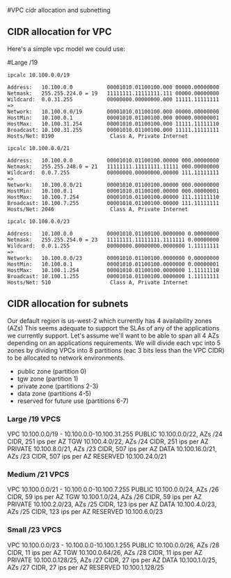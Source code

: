 #VPC cidr allocation and subnetting

## CIDR allocation for VPC

Here's a simple vpc model we could use: 

#Large /19
```
ipcalc 10.100.0.0/19

Address:   10.100.0.0           00001010.01100100.000 00000.00000000
Netmask:   255.255.224.0 = 19   11111111.11111111.111 00000.00000000
Wildcard:  0.0.31.255           00000000.00000000.000 11111.11111111
=>
Network:   10.100.0.0/19        00001010.01100100.000 00000.00000000
HostMin:   10.100.0.1           00001010.01100100.000 00000.00000001
HostMax:   10.100.31.254        00001010.01100100.000 11111.11111110
Broadcast: 10.100.31.255        00001010.01100100.000 11111.11111111
Hosts/Net: 8190                  Class A, Private Internet
```

```
ipcalc 10.100.0.0/21

Address:   10.100.0.0           00001010.01100100.00000 000.00000000
Netmask:   255.255.248.0 = 21   11111111.11111111.11111 000.00000000
Wildcard:  0.0.7.255            00000000.00000000.00000 111.11111111
=>
Network:   10.100.0.0/21        00001010.01100100.00000 000.00000000
HostMin:   10.100.0.1           00001010.01100100.00000 000.00000001
HostMax:   10.100.7.254         00001010.01100100.00000 111.11111110
Broadcast: 10.100.7.255         00001010.01100100.00000 111.11111111
Hosts/Net: 2046                  Class A, Private Internet
```

```
ipcalc 10.100.0.0/23

Address:   10.100.0.0           00001010.01100100.0000000 0.00000000
Netmask:   255.255.254.0 = 23   11111111.11111111.1111111 0.00000000
Wildcard:  0.0.1.255            00000000.00000000.0000000 1.11111111
=>
Network:   10.100.0.0/23        00001010.01100100.0000000 0.00000000
HostMin:   10.100.0.1           00001010.01100100.0000000 0.00000001
HostMax:   10.100.1.254         00001010.01100100.0000000 1.11111110
Broadcast: 10.100.1.255         00001010.01100100.0000000 1.11111111
Hosts/Net: 510                   Class A, Private Internet
```

## CIDR allocation for subnets
Our default region is us-west-2 which currently has 4 availability zones (AZs)
This seems adequate to support the SLAs of any of the applications we currently
support. Let's assume we'll want to be able to span all 4 AZs depending on an
applications requirements. We will divide each vpc into 5 zones by dividing VPCs
into 8 partitions (eac 3 bits less than the VPC CIDR) to be allocated to
network environments.

* public zone (partition 0)
* tgw zone (partition 1)
* private zone (partitions 2-3)
* data zone (partitions 4-5)
* reserved for future use (partitions 6-7)

### Large /19 VPCS

VPC 10.100.0.0/19 -  10.100.0.0-10.100.31.255
PUBLIC  10.100.0.0/22, AZs /24 CIDR, 251 ips per AZ
TGW  10.100.4.0/22, AZs /24 CIDR, 251 ips per AZ
PRIVATE  10.100.8.0/21, AZs /23 CIDR, 507 ips per AZ
DATA  10.100.16.0/21, AZs /23 CIDR, 507 ips per AZ
RESERVED  10.100.24.0/21

### Medium /21 VPCS

VPC 10.100.0.0/21 -  10.100.0.0-10.100.7.255
PUBLIC  10.100.0.0/24, AZs /26 CIDR, 59 ips per AZ
TGW  10.100.1.0/24, AZs /26 CIDR, 59 ips per AZ
PRIVATE  10.100.2.0/23, AZs /25 CIDR, 123 ips per AZ
DATA  10.100.4.0/23, AZs /25 CIDR, 123 ips per AZ
RESERVED  10.100.6.0/23

### Small /23 VPCS

VPC 10.100.0.0/23 -  10.100.0.0-10.100.1.255
PUBLIC  10.100.0.0/26, AZs /28 CIDR, 11 ips per AZ
TGW  10.100.0.64/26, AZs /28 CIDR, 11 ips per AZ
PRIVATE  10.100.0.128/25, AZs /27 CIDR, 27 ips per AZ
DATA  10.100.1.0/25, AZs /27 CIDR, 27 ips per AZ
RESERVED  10.100.1.128/25
